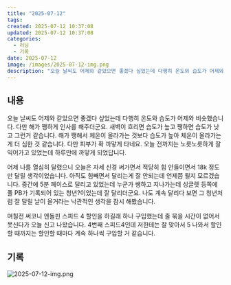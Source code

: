 ```yaml
---
title: "2025-07-12"
tags:
created: 2025-07-12 10:37:08
updated: 2025-07-12 10:37:08
categories:
  - 러닝
  - 기록
date: 2025-07-12
image: /images/2025-07-12-img.png
description: "오늘 날씨도 어제와 같았으면 좋겠다 싶었는데 다행히 온도와 습도가 어제와 비슷했습니다. 다만 해가 쨍하게 인사를 해주더군요. 새벽이 흐리면 습도가 높고 쨍하면 습도가 낮고 그런거 같습니다. 해가 쨍해서 체온이 올라가는 것보다 습도가 높아 체온이 올라가는게 더 심한 것 같습니다. 다만 피"
---
```


## 내용

오늘 날씨도 어제와 같았으면 좋겠다 싶었는데 다행히 온도와 습도가 어제와 비슷했습니다. 다만 해가 쨍하게 인사를 해주더군요. 새벽이 흐리면 습도가 높고 쨍하면 습도가 낮고 그런거 같습니다. 해가 쨍해서 체온이 올라가는 것보다 습도가 높아 체온이 올라가는게 더 심한 것 같습니다. 다만 피부가 확 까맣게 타네요. 오늘 전까지는 노릇노릇하게 잘 익어가고 있었는데 하루만에 까맣게 되었답니다.

어제 나름 열심히 달렸으니 오늘은 자세 신경 써가면서 적당히 힘 안들이면서 18k 정도만 달릴 생각이었습니다. 아직도 힘빼면서 달리는게 잘 안되는데 언제쯤 될지 모르겠습니다. 중간에 5분 페이스로 달리고 있었는데 누군가 쌩하고 지나가는데 싱글렛 등쪽에 풀 PB가 기록되어 있는 청년?이었는데 잘 달리더군요. 나도 계속 달리다 보면 그 청년처럼 잘 달릴 날이 올거라는 낙관적인 생각을 잠시 해봤습니다.

며칠전 써코니 엔돌핀 스피드 4 할인을 하길래 하나 구입했는데 줄 묶을 시간이 없어서 못신다가 오늘 신고 나왔습니다. 4번째 스피드4인데 저한테는 잘 맞아서 5 나와서 할인할 때까지는 할인할 때마다 계속 하나씩 구입할 거 같습니다.

## 기록

 
 ![2025-07-12-img.png](/images/2025-07-12-img.png)
